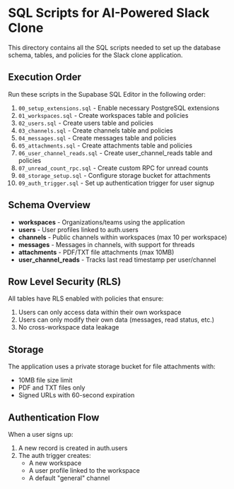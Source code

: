 # SQL Scripts for AI-Powered Slack Clone

This directory contains all the SQL scripts needed to set up the database schema, tables, and policies for the Slack clone application.

## Execution Order

Run these scripts in the Supabase SQL Editor in the following order:

1. `00_setup_extensions.sql` - Enable necessary PostgreSQL extensions
2. `01_workspaces.sql` - Create workspaces table and policies
3. `02_users.sql` - Create users table and policies
4. `03_channels.sql` - Create channels table and policies
5. `04_messages.sql` - Create messages table and policies
6. `05_attachments.sql` - Create attachments table and policies
7. `06_user_channel_reads.sql` - Create user_channel_reads table and policies
8. `07_unread_count_rpc.sql` - Create custom RPC for unread counts
9. `08_storage_setup.sql` - Configure storage bucket for attachments
10. `09_auth_trigger.sql` - Set up authentication trigger for user signup

## Schema Overview

- **workspaces** - Organizations/teams using the application
- **users** - User profiles linked to auth.users
- **channels** - Public channels within workspaces (max 10 per workspace)
- **messages** - Messages in channels, with support for threads
- **attachments** - PDF/TXT file attachments (max 10MB)
- **user_channel_reads** - Tracks last read timestamp per user/channel

## Row Level Security (RLS)

All tables have RLS enabled with policies that ensure:

1. Users can only access data within their own workspace
2. Users can only modify their own data (messages, read status, etc.)
3. No cross-workspace data leakage

## Storage

The application uses a private storage bucket for file attachments with:
- 10MB file size limit
- PDF and TXT files only
- Signed URLs with 60-second expiration

## Authentication Flow

When a user signs up:
1. A new record is created in auth.users
2. The auth trigger creates:
   - A new workspace
   - A user profile linked to the workspace
   - A default "general" channel 